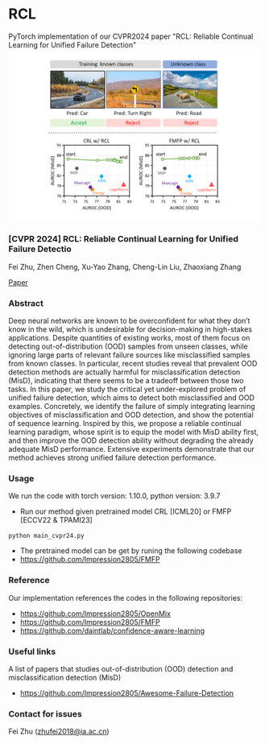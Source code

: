 # RCL
PyTorch implementation of our CVPR2024 paper "RCL: Reliable Continual Learning for Unified Failure Detection"
![](./RCL.png)
### [CVPR 2024] RCL: Reliable Continual Learning for Unified Failure Detectio
Fei Zhu, Zhen Cheng, Xu-Yao Zhang, Cheng-Lin Liu,  Zhaoxiang Zhang<br>

[Paper](https://openaccess.thecvf.com/content/CVPR2024/papers/Zhu_RCL_Reliable_Continual_Learning_for_Unified_Failure_Detection_CVPR_2024_paper.pdf)

### Abstract
Deep neural networks are known to be overconfident for what they don’t know in the wild, which is undesirable for decision-making in high-stakes applications. Despite quantities of existing works, most of them focus on detecting out-of-distribution (OOD) samples from unseen classes, while ignoring large parts of relevant failure sources like misclassified samples from known classes. In particular, recent studies reveal that prevalent OOD detection methods are actually harmful for misclassification detection (MisD), indicating that there seems to be a tradeoff between those two tasks. In this paper, we study the critical yet under-explored problem of unified failure detection, which aims to detect both misclassified and OOD examples. Concretely, we identify the failure of simply integrating learning objectives of misclassification and OOD detection, and show the potential of sequence learning. Inspired by this, we propose a reliable continual learning paradigm, whose spirit is to equip the model with MisD ability first, and then improve the OOD detection ability without degrading the already adequate MisD performance. Extensive experiments demonstrate that our method achieves strong unified failure detection performance.

### Usage 
We run the code with torch version: 1.10.0, python version: 3.9.7
* Run our method given pretrained model CRL [ICML20] or FMFP [ECCV22 & TPAMI23]
```
python main_cvpr24.py
```
* The pretrained model can be get by runing the following codebase
* <https://github.com/Impression2805/FMFP>

### Reference
Our implementation references the codes in the following repositories:
* <https://github.com/Impression2805/OpenMix>
* <https://github.com/Impression2805/FMFP>
* <https://github.com/daintlab/confidence-aware-learning>

### Useful links
A list of papers that studies out-of-distribution (OOD) detection and misclassification detection (MisD)
* <https://github.com/Impression2805/Awesome-Failure-Detection>

### Contact for issues
Fei Zhu (zhufei2018@ia.ac.cn)
